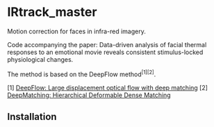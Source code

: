 # IRtrack_master

Motion correction for faces in infra-red imagery.


Code accompanying the paper: Data-driven analysis of facial thermal responses to an emotional movie reveals consistent stimulus-locked physiological changes. 


The method is based on the DeepFlow method<sup>[1][2]</sup>.

[1] [DeepFlow: Large displacement optical flow with deep matching](https://hal.inria.fr/hal-00873592)
[2] [DeepMatching: Hierarchical Deformable Dense Matching](https://hal.inria.fr/hal-01148432)

## Installation

